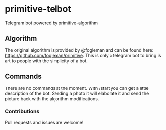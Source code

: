 # primitive-telbot
Telegram bot powered by primitive-algorithm

## Algorithm
The original algorithm is provided by @fogleman and can be found here: https://github.com/fogleman/primitive.
This is only a telegram bot to bring is art to people with the simplicity of a bot.

## Commands
There are no commands at the moment.
With /start you can get a little description of the bot.
Sending a photo it will elaborate it and send the picture back with the algorithm modifications.

### Contributions
Pull requests and issues are welcome!
